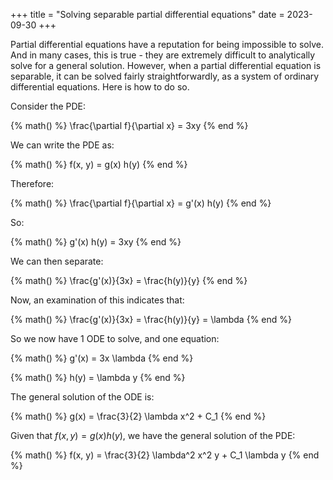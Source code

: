 +++
title = "Solving separable partial differential equations"
date = 2023-09-30
+++

Partial differential equations have a reputation for being impossible to solve. And in many cases, this is true - they are extremely difficult to analytically solve for a general solution. However, when a partial differential equation is separable, it can be solved fairly straightforwardly, as a system of ordinary differential equations. Here is how to do so.

<!-- more -->

Consider the PDE:

{% math() %}
\frac{\partial f}{\partial x} = 3xy
{% end %}

We can write the PDE as:

{% math() %}
f(x, y) = g(x) h(y)
{% end %}

Therefore:

{% math() %}
\frac{\partial f}{\partial x} = g'(x) h(y)
{% end %}

So:

{% math() %}
g'(x) h(y) = 3xy
{% end %}

We can then separate:

{% math() %}
\frac{g'(x)}{3x} = \frac{h(y)}{y}
{% end %}

Now, an examination of this indicates that:

{% math() %}
\frac{g'(x)}{3x} = \frac{h(y)}{y} = \lambda
{% end %}

So we now have 1 ODE to solve, and one equation:

{% math() %}
g'(x) =  3x \lambda
{% end %}

{% math() %}
h(y) = \lambda y
{% end %}

The general solution of the ODE is:

{% math() %}
g(x) = \frac{3}{2} \lambda x^2 + C_1
{% end %}

Given that $f(x, y) = g(x) h(y)$, we have the general solution of the PDE:

{% math() %}
f(x, y) = \frac{3}{2} \lambda^2 x^2 y + C_1 \lambda y
{% end %}

